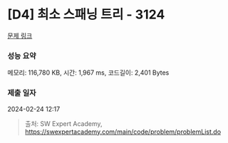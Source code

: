 # [D4] 최소 스패닝 트리 - 3124 

[문제 링크](https://swexpertacademy.com/main/code/problem/problemDetail.do?contestProbId=AV_mSnmKUckDFAWb) 

### 성능 요약

메모리: 116,780 KB, 시간: 1,967 ms, 코드길이: 2,401 Bytes

### 제출 일자

2024-02-24 12:17



> 출처: SW Expert Academy, https://swexpertacademy.com/main/code/problem/problemList.do
